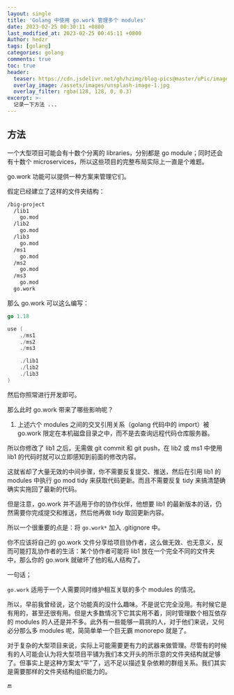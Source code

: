 ```yaml
---
layout: single
title: 'Golang 中使用 go.work 管理多个 modules'
date: 2023-02-25 00:30:11 +0800
last_modified_at: 2023-02-25 00:45:11 +0800
Author: hedzr
tags: [golang]
categories: golang
comments: true
toc: true
header:
  teaser: https://cdn.jsdelivr.net/gh/hzimg/blog-pics@master/uPic/images.png
  overlay_image: /assets/images/unsplash-image-1.jpg
  overlay_filter: rgba(128, 128, 0, 0.3)
excerpt: >-
  记录一下方法 ...
---
```


## 方法

一个大型项目可能会有十数个分离的 libraries，分别都是 go module；同时还会有十数个 microservices，所以这些项目的完整布局实际上一直是个难题。

go.work 功能可以提供一种方案来管理它们。

假定已经建立了这样的文件夹结构：

```bash
/big-project
  /lib1
    go.mod
  /lib2
    go.mod
  /lib3
    go.mod
  /ms1
    go.mod
  /ms2
    go.mod
  /ms3
    go.mod
  go.work
```

那么 go.work 可以这么编写：

```go
go 1.18

use (
	./ms1
	./ms2
	./ms3

	./lib1
	./lib2
	./lib3
)
```

然后你照常进行开发即可。

那么此时 go.work 带来了哪些影响呢？

1. 上述六个 modules 之间的交叉引用关系（golang 代码中的 import）被 go.work 限定在本机磁盘目录之中，而不是去查询远程代码仓库服务器。

所以你修改了 lib1 之后，无需做 git commit 和 git push，在 lib2 或 ms1 中使用 lib1 的代码时就可以立即感知到前面的修改内容。

这就省却了大量无效的中间步骤，你不需要反复提交、推送，然后在引用 lib1 的 modules 中执行 go mod tidy 来获取代码更新。而且不需要反复 tidy 来搞清楚确确实实拖回了最新的代码。

但是注意，go.work 并不适用于你的协作伙伴，他想要 lib1 的最新版本的话，仍然需要你完成提交和推送，然后他再做 tidy 取回更新内容。

所以一个很重要的点是：将 `go.work*` 加入 .gitignore 中。

你不应该将自己的 go.work 文件分享给项目协作者，这么做无效、也无意义，反而可能打乱协作者的生活：某个协作者可能将 lib1 放在一个完全不同的文件夹中，那么你的 go.work 就破坏了他的私人结构了。

一句话；

`go.work` 适用于一个人需要同时维护相互关联的多个 modules 的情况。

所以，早前我曾经说，这个功能真的没什么趣味。不是说它完全没用。有时候它是有用的，甚至还很有用。但是大多数情况下它其实用不着，同时管理数个相互依存的 modules 的人还是并不多。此外有一些能够一肩挑的人，对于他们来说，又何必分那么多 modules 呢，简简单单一个巨无霸 monorepo 就是了。

对于复杂的大型项目来说，实际上可能需要更有力的武器来做管理。尽管有的时候有的人可能会认为将大型项目平铺为我们本文开头的所示意的文件夹结构就足够了。但事实上是这种方案太“平”了，远不足以描述复杂依赖的群组关系。我们其实是需要那样的文件夹结构组织能力的。





🔚
